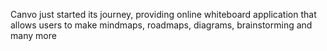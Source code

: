 Canvo just started its journey, providing online whiteboard application that allows users to make mindmaps, roadmaps, diagrams, brainstorming and many more
